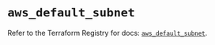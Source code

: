 # `aws_default_subnet`

Refer to the Terraform Registry for docs: [`aws_default_subnet`](https://registry.terraform.io/providers/hashicorp/aws/6.8.0/docs/resources/default_subnet).
